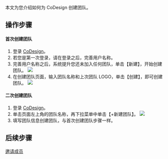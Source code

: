 本文为您介绍如何为 CoDesign 创建团队。






## 操作步骤

#### 首次创建团队

1. 登录 [CoDesign](https://codesign.qq.com/)。
2. 若您是第一次登录，请在登录之后，完善用户名称。
3. 完善用户名称之后，系统提升您还未加入任何团队，单击【新建】，开始创建团队。
![](https://main.qcloudimg.com/raw/b081121fc7a0a88bbe50e2c84ffdb7fa.jpg)
4. 在创建团队页面，输入团队名称和上次团队 LOGO，单击【创建】，即可创建团队。
![](https://main.qcloudimg.com/raw/0d56b5f16cfae2961c6deaa67c47ebf0.jpg)


#### 二次创建团队


1. 登录 [CoDesign](https://codesign.qq.com/)。
2. 单击页面左上角的团队名称，再下拉菜单中单击【+新建团队】。
![](https://main.qcloudimg.com/raw/3570de1ebeae262999efc20343fd6257.jpg)
3. 填写团队信息创建团队，与首次创建团队步骤一样。

## 后续步骤

[邀请成员](https://cloud.tencent.com/document/product/1336/49383)
